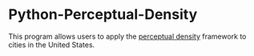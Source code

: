 # Python-Perceptual-Density
This program allows users to apply the [perceptual density](https://finnwurtz.github.io/perceptual.html) framework to cities in the United States.
